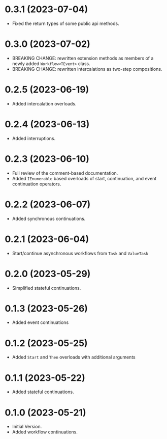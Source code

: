 # 0.3.1 (2023-07-04)

- Fixed the return types of some public api methods.

# 0.3.0 (2023-07-02)

- BREAKING CHANGE: rewritten extension methods as members of a newly added `Workflow<TEvent>` class.
- BREAKING CHANGE: rewritten intercalations as two-step compositions.

# 0.2.5 (2023-06-19)

- Added intercalation overloads.

# 0.2.4 (2023-06-13)

- Added interruptions.

# 0.2.3 (2023-06-10)

- Full review of the comment-based documentation.
- Added `IEnumerable` based overloads of start, continuation, and event continuation operators.

# 0.2.2 (2023-06-07)

- Added synchronous continuations.

# 0.2.1 (2023-06-04)

- Start/continue asynchronous workflows from `Task` and `ValueTask`

# 0.2.0 (2023-05-29)

- Simplified stateful continuations.

# 0.1.3 (2023-05-26)

- Added event continuations

# 0.1.2 (2023-05-25)

- Added `Start` and `Then` overloads with additional arguments

# 0.1.1 (2023-05-22)

- Added stateful continuations.

# 0.1.0 (2023-05-21)

- Initial Version.
- Added workflow continuations.